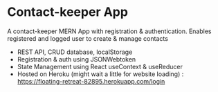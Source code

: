 # Contact-keeper App

A contact-keeper MERN App with registration & authentication.
Enables registered and logged user to create & manage contacts

- REST API, CRUD database, localStorage
- Registration & auth using JSONWebtoken
- State Management using React useContext & useReducer
- Hosted on Heroku (might wait a little for website loading) : https://floating-retreat-82895.herokuapp.com/login
